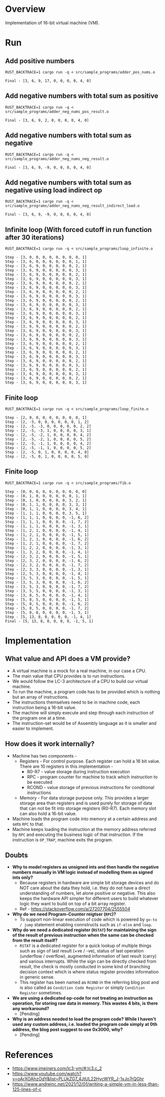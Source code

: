 # Overview
Implementation of 16-bit virtual machine (VM).

# Run
## Add positive numbers
```
RUST_BACKTRACE=1 cargo run -q < src/sample_programs/adder_pos_nums.o

Final - [3, 6, 9, 17, 0, 0, 0, 0, 4, 0]
```

## Add negative numbers with total sum as positive
```
RUST_BACKTRACE=1 cargo run -q < src/sample_programs/adder_neg_nums_pos_result.o

Final - [3, 6, 9, 2, 0, 0, 0, 0, 4, 0]
```

## Add negative numbers with total sum as negative
```
RUST_BACKTRACE=1 cargo run -q < src/sample_programs/adder_neg_nums_neg_result.o

Final - [3, 6, 9, -9, 0, 0, 0, 0, 4, 0]
```

## Add negative numbers with total sum as negative using load indirect op
```
RUST_BACKTRACE=1 cargo run -q < src/sample_programs/adder_neg_nums_neg_result_indirect_load.o

Final - [3, 6, 9, -9, 0, 0, 0, 0, 4, 0]
```
## Infinite loop (With forced cutoff in run function after 30 iterations)
```
RUST_BACKTRACE=1 cargo run -q < src/sample_programs/loop_infinite.o

Step - [3, 0, 0, 0, 0, 0, 0, 0, 0, 1]
Step - [3, 6, 0, 0, 0, 0, 0, 0, 1, 1]
Step - [3, 6, 9, 0, 0, 0, 0, 0, 2, 1]
Step - [3, 6, 9, 0, 0, 0, 0, 0, 3, 1]
Step - [3, 6, 9, 0, 0, 0, 0, 0, 2, 1]
Step - [3, 6, 9, 0, 0, 0, 0, 0, 3, 1]
Step - [3, 6, 9, 0, 0, 0, 0, 0, 2, 1]
Step - [3, 6, 9, 0, 0, 0, 0, 0, 3, 1]
Step - [3, 6, 9, 0, 0, 0, 0, 0, 2, 1]
Step - [3, 6, 9, 0, 0, 0, 0, 0, 3, 1]
Step - [3, 6, 9, 0, 0, 0, 0, 0, 2, 1]
Step - [3, 6, 9, 0, 0, 0, 0, 0, 3, 1]
Step - [3, 6, 9, 0, 0, 0, 0, 0, 2, 1]
Step - [3, 6, 9, 0, 0, 0, 0, 0, 3, 1]
Step - [3, 6, 9, 0, 0, 0, 0, 0, 2, 1]
Step - [3, 6, 9, 0, 0, 0, 0, 0, 3, 1]
Step - [3, 6, 9, 0, 0, 0, 0, 0, 2, 1]
Step - [3, 6, 9, 0, 0, 0, 0, 0, 3, 1]
Step - [3, 6, 9, 0, 0, 0, 0, 0, 2, 1]
Step - [3, 6, 9, 0, 0, 0, 0, 0, 3, 1]
Step - [3, 6, 9, 0, 0, 0, 0, 0, 2, 1]
Step - [3, 6, 9, 0, 0, 0, 0, 0, 3, 1]
Step - [3, 6, 9, 0, 0, 0, 0, 0, 2, 1]
Step - [3, 6, 9, 0, 0, 0, 0, 0, 3, 1]
Step - [3, 6, 9, 0, 0, 0, 0, 0, 2, 1]
Step - [3, 6, 9, 0, 0, 0, 0, 0, 3, 1]
Step - [3, 6, 9, 0, 0, 0, 0, 0, 2, 1]
Step - [3, 6, 9, 0, 0, 0, 0, 0, 3, 1]
Step - [3, 6, 9, 0, 0, 0, 0, 0, 2, 1]
Step - [3, 6, 9, 0, 0, 0, 0, 0, 3, 1]
```

## Finite loop
```
RUST_BACKTRACE=1 cargo run -q < src/sample_programs/loop_finite.o

Step - [2, 0, 0, 0, 0, 0, 0, 0, 0, 1]
Step - [2, -5, 0, 0, 0, 0, 0, 0, 1, 2]
Step - [2, -5, -3, 0, 0, 0, 0, 0, 2, 2]
Step - [2, -5, -3, 1, 0, 0, 0, 0, 3, 1]
Step - [2, -5, -2, 1, 0, 0, 0, 0, 4, 2]
Step - [2, -5, -2, 1, 0, 0, 0, 0, 5, 2]
Step - [2, -5, -1, 1, 0, 0, 0, 0, 4, 2]
Step - [2, -5, -1, 1, 0, 0, 0, 0, 5, 2]
Step - [2, -5, 0, 1, 0, 0, 0, 0, 4, 0]
Step - [2, -5, 0, 1, 0, 0, 0, 0, 5, 0]
```

## Finite loop
```
RUST_BACKTRACE=1 cargo run -q < src/sample_programs/fib.o

Step - [0, 0, 0, 0, 0, 0, 0, 0, 0, 0]
Step - [0, 1, 0, 0, 0, 0, 0, 0, 1, 1]
Step - [0, 1, 0, 0, 0, 0, 0, 3, 2, 1]
Step - [0, 1, 1, 0, 0, 0, 0, 3, 3, 1]
Step - [0, 1, 1, 0, 0, 0, 0, 3, 4, 1]
Step - [1, 1, 1, 0, 0, 0, 0, 3, 5, 1]
Step - [1, 1, 1, 0, 0, 0, 0, -1, 6, 2]
Step - [1, 1, 1, 0, 0, 0, 0, -1, 7, 2]
Step - [1, 1, 1, 0, 0, 0, 0, -1, 3, 1]
Step - [1, 2, 1, 0, 0, 0, 0, -1, 4, 1]
Step - [1, 2, 1, 0, 0, 0, 0, -1, 5, 1]
Step - [1, 2, 1, 0, 0, 0, 0, -1, 6, 2]
Step - [1, 2, 1, 0, 0, 0, 0, -1, 7, 2]
Step - [1, 2, 2, 0, 0, 0, 0, -1, 3, 1]
Step - [1, 3, 2, 0, 0, 0, 0, -1, 4, 1]
Step - [2, 3, 2, 0, 0, 0, 0, -1, 5, 1]
Step - [2, 3, 2, 0, 0, 0, 0, -1, 6, 2]
Step - [2, 3, 2, 0, 0, 0, 0, -1, 7, 2]
Step - [2, 3, 3, 0, 0, 0, 0, -1, 3, 1]
Step - [2, 5, 3, 0, 0, 0, 0, -1, 4, 1]
Step - [3, 5, 3, 0, 0, 0, 0, -1, 5, 1]
Step - [3, 5, 3, 0, 0, 0, 0, -1, 6, 2]
Step - [3, 5, 3, 0, 0, 0, 0, -1, 7, 2]
Step - [3, 5, 5, 0, 0, 0, 0, -1, 3, 1]
Step - [3, 8, 5, 0, 0, 0, 0, -1, 4, 1]
Step - [5, 8, 5, 0, 0, 0, 0, -1, 5, 1]
Step - [5, 8, 5, 0, 0, 0, 0, -1, 6, 2]
Step - [5, 8, 5, 0, 0, 0, 0, -1, 7, 2]
Step - [5, 8, 8, 0, 0, 0, 0, -1, 3, 1]
Step - [5, 13, 8, 0, 0, 0, 0, -1, 4, 1]
Final - [5, 13, 8, 0, 0, 0, 0, -1, 5, 1]
```

# Implementation
## What value and API does a VM provide?
- A virtual machine is a mock for a real machine, in our case a CPU.
- The main value that CPU provides is to run instructions.
- We would follow the LC-3 architecture of a CPU to build our virtual machine.
- To run the machine, a program code has to be provided which is nothing but an array of instructions.
- The instructions themselves need to be in machine code, each instruction being a 16-bit value.
- The machine will simply execute and step through each instruction of the program one at a time.
- The instruction-set would be of Assembly language as it is smaller and easier to implement.

## How does it work internally?
- Machine has two components -
    - Registers - For control purpose. Each register can hold a 16 bit value. There are 10 registers in this implementation -
        - R0-R7 - value storage during instruction execution
        - RPC - program counter for machine to track which instruction to be executed
        - RCOND - value storage of previous instructions for conditional instructions
    - Memory - For data storage purpose only. This provides a larger storage area than registers and is used purely for storage of data that can not be fit into storage registers (R0-R7). Each memory slot can also hold a 16-bit value.
- Machine loads the program code into memory at a certain address and sets `RPC` to that.
- Machine keeps loading the instruction at the memory address referred by `RPC` and executing the business logic of that instruction. If the instruction is `OP_TRAP`, machine exits the program.

## Doubts
- **Why to model registers as unsigned ints and then handle the negative numbers manually in VM logic instead of modelling them as signed ints only?**
    - Because registers in hardware are simple bit storage devices and do NOT care about the data they hold, i.e. they do not have a direct understanding of numbers, let alone positive or negative. This also keeps the hardware API simpler for different users to build whatever logic they want to build on top of a bit array register.
    - Ref - https://stackoverflow.com/a/27207704/2555504
- **Why do we need Program-Counter reigtser (`RPC`)?**
    - To support non-linear execution of code which is powered by `go-to / jump` statement enabling connstructs such as `if-else` and `loop`.
- **Why do we need a dedicated register (`RSTAT`) for maintaining the sign of the result of previous instruction when the same can be checked from the result itself?**
    - `RSTAT` is a dedicated register for a quick lookup of multiple things such as sign of last result (+ve / -ve), status of last operation (underflow / overflow), augmented information of last result (carry) and various interrupts. While the sign can be directly checked from result, the check is mostly conducted in some kind of branching decision context which is where status register provides information in generic sense.
    - This register has been named as `RCOND` in the referring blog post and is also called as `Condition Code Register` or simply `Condition Register` sometimes.
- **We are using a dedicated op-code for not treating an instruction as operation, for storing raw data in memory. This wastes 4 bits, is there any workaround?**
    - [Pending]
- **Why is an address needed to load the program code? While I haven't used any custom address, i.e. loaded the program code simply at 0th address, the blog post suggest to use 0x3000, why?**
    - [Pending]

# References
- https://www.jmeiners.com/lc3-vm/#:lc3.c_2
- https://www.youtube.com/watch?v=oArXOAhzOdY&list=PLUkZG7_4JtUL22HycWYR_J-1xJo7rQGhr
- https://www.andreinc.net/2021/12/01/writing-a-simple-vm-in-less-than-125-lines-of-c

